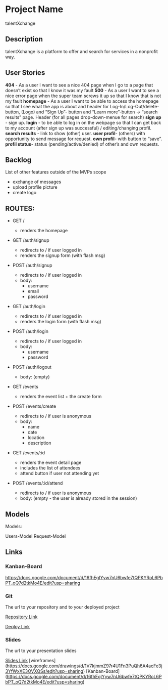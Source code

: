 # Project Name
talentXchange

## Description

talentXchange is a platform to offer and search for services in a nonprofit way.
 
## User Stories

**404** - As a user I want to see a nice 404 page when I go to a page that doesn’t exist so that I know it was my fault 
**500** - As a user I want to see a nice error page when the super team screws it up so that I know that is not my fault
**homepage** - As a user I want to be able to access the homepage so that I see what the app is about and header for Log-In/Log-Out/delete-button,  (Logo) and “Sign Up”- button and  “Learn more”-button -> “search results” page. Header (for all pages drop-down-menue for search)
**sign up** - sign up.
**login** - to be able to log in on the webpage so that I can get back to my account (after sign up was successful) / editing/changing profil.
**search results** - link to show (other) user.
**user profil**-  (others) with opportunity to send message for request.
**own profil**-  with button to “save”.
**profil status**- status (pending/active/denied) of other’s and own requests.  


## Backlog

List of other features outside of the MVPs scope

- exchange of messages
- upload profile picture
- create logo


## ROUTES:

- GET / 
  - renders the homepage
- GET /auth/signup
  - redirects to / if user logged in
  - renders the signup form (with flash msg)
- POST /auth/signup
  - redirects to / if user logged in
  - body:
    - username
    - email
    - password
- GET /auth/login
  - redirects to / if user logged in
  - renders the login form (with flash msg)
- POST /auth/login
  - redirects to / if user logged in
  - body:
    - username
    - password
- POST /auth/logout
  - body: (empty)

- GET /events
  - renders the event list + the create form
- POST /events/create 
  - redirects to / if user is anonymous
  - body: 
    - name
    - date
    - location
    - description
- GET /events/:id
  - renders the event detail page
  - includes the list of attendees
  - attend button if user not attending yet
- POST /events/:id/attend 
  - redirects to / if user is anonymous
  - body: (empty - the user is already stored in the session)


## Models

Models:

Users-Model
Request-Model


## Links

### Kanban-Board
https://docs.google.com/document/d/16fhEgIYyw7nU6bwfe7tQPKYRoL6PbPT_oQ7d2tkMo4E/edit?usp=sharing


### Git
The url to your repository and to your deployed project

[Repository Link](https://github.com/MattBrwn/talentXchange)

[Deploy Link](http://heroku.com)

### Slides

The url to your presentation slides

[Slides Link](http://slides.com)
[wireframes] (https://docs.google.com/drawings/d/1V7kjmmZ97r4U1Fn3PuQh6A4acFe3j3YfWxXE3OVXQSs/edit?usp=sharing)
[Kanban-Board] (https://docs.google.com/document/d/16fhEgIYyw7nU6bwfe7tQPKYRoL6PbPT_oQ7d2tkMo4E/edit?usp=sharing)
